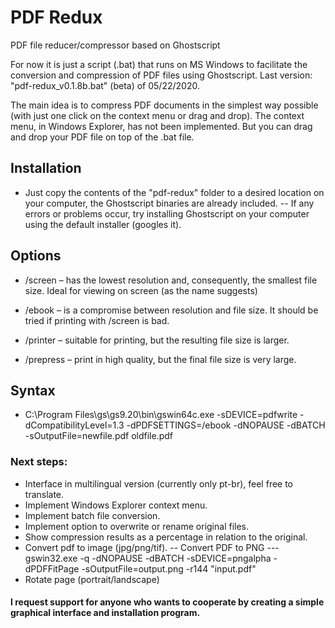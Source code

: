 # PDF Redux
PDF file reducer/compressor based on Ghostscript

For now it is just a script (.bat) that runs on MS Windows to facilitate the conversion and compression of PDF files using Ghostscript.
Last version: "pdf-redux_v0.1.8b.bat" (beta) of 05/22/2020.

The main idea is to compress PDF documents in the simplest way possible (with just one click on the context menu or drag and drop).
The context menu, in Windows Explorer, has not been implemented.
But you can drag and drop your PDF file on top of the .bat file.


## Installation
- Just copy the contents of the "pdf-redux" folder to a desired location on your computer, the Ghostscript binaries are already included.
-- If any errors or problems occur, try installing Ghostscript on your computer using the default installer (googles it).
  

## Options
- /screen – has the lowest resolution and, consequently, the smallest file size. Ideal for viewing on screen (as the name suggests)

- /ebook – is a compromise between resolution and file size. It should be tried if printing with /screen is bad.

- /printer – suitable for printing, but the resulting file size is larger.

- /prepress – print in high quality, but the final file size is very large.


## Syntax
- C:\Program Files\gs\gs9.20\bin\gswin64c.exe -sDEVICE=pdfwrite -dCompatibilityLevel=1.3 -dPDFSETTINGS=/ebook -dNOPAUSE -dBATCH -sOutputFile=newfile.pdf oldfile.pdf


### Next steps:

- Interface in multilingual version (currently only pt-br), feel free to translate.
- Implement Windows Explorer context menu.
- Implement batch file conversion.
- Implement option to overwrite or rename original files.
- Show compression results as a percentage in relation to the original.
- Convert pdf to image (jpg/png/tif).
-- Convert PDF to PNG
--- gswin32.exe -q -dNOPAUSE -dBATCH -sDEVICE=pngalpha -dPDFFitPage -sOutputFile=output.png -r144 "input.pdf"
- Rotate page (portrait/landscape)

#### I request support for anyone who wants to cooperate by creating a simple graphical interface and installation program.
